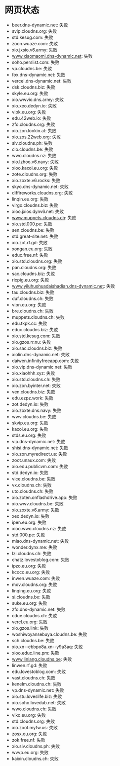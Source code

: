# 网页状态
- beer.dns-dynamic.net: 失败
- svip.cloudns.org: 失败
- std.kesug.com: 失败
- zoon.wuaze.com: 失败
- xio.jxsio.v6.army: 失败
- www.xiaomaomi.dns-dynamic.net: 失败
- soho.perslist.com: 失败
- vp.cloudns.be: 失败
- fox.dns-dynamic.net: 失败
- vercel.dns-dynamic.net: 失败
- dsk.cloudns.biz: 失败
- skyle.eu.org: 失败
- xio.wwvio.dns.army: 失败
- xio.xeo.dedyn.io: 失败
- vipk.eu.org: 失败
- edu.42web.io: 失败
- zfo.cloudns.org: 失败
- xio.zon.lookin.at: 失败
- xio.zos.22web.org: 失败
- siv.cloudns.ph: 失败
- clo.cloudns.be: 失败
- wwo.cloudns.nz: 失败
- xio.lzhoo.v6.navy: 失败
- xioo.kaxoi.eu.org: 失败
- zote.cloudns.org: 失败
- xio.zoxte.v6.rocks: 失败
- skyo.dns-dynamic.net: 失败
- diffireworks.cloudns.org: 失败
- linqin.eu.org: 失败
- virgo.cloudns.biz: 失败
- xioo.jxios.dynv6.net: 失败
- www.muppets.cloudns.ch: 失败
- xio.std.000.pe: 失败
- sen.cloudns.be: 失败
- std.great-site.net: 失败
- xio.zot.rf.gd: 失败
- xongan.eu.org: 失败
- educ.free.nf: 失败
- xio.std.cloudns.org: 失败
- pan.cloudns.org: 失败
- sac.cloudns.biz: 失败
- ricpig.eu.org: 失败
- www.yiluhuohuadaishadian.dns-dynamic.net: 失败
- tau.cloudns.biz: 失败
- duf.cloudns.ch: 失败
- vipn.eu.org: 失败
- bre.cloudns.ch: 失败
- muppets.cloudns.ch: 失败
- edu.tkpk.cc: 失败
- educ.cloudns.biz: 失败
- xio.std.kesug.com: 失败
- xio.gzos.rr.nu: 失败
- xio.sac.cloudns.biz: 失败
- xiolin.dns-dynamic.net: 失败
- daiwen.infinityfreeapp.com: 失败
- xio.vip.dns-dynamic.net: 失败
- xio.xiaohhh.xyz: 失败
- xio.std.cloudns.ch: 失败
- xio.zon.byinter.net: 失败
- ven.cloudns.biz: 失败
- edu.ezpz.work: 失败
- zot.dedyn.io: 失败
- xio.zoxte.dns.navy: 失败
- wwv.cloudns.be: 失败
- skvip.eu.org: 失败
- kaxoi.eu.org: 失败
- stds.eu.org: 失败
- vip.dns-dynamic.net: 失败
- shisi.dns-dynamic.net: 失败
- xio.zon.myredirect.us: 失败
- zoot.unaux.com: 失败
- xio.edu.publicvm.com: 失败
- std.dedyn.io: 失败
- vice.cloudns.be: 失败
- vx.cloudns.ch: 失败
- uto.cloudns.ch: 失败
- xio.zoten.onflashdrive.app: 失败
- xio.wwv.cloudns.be: 失败
- xio.zoxte.v6.army: 失败
- xeo.dedyn.io: 失败
- ipen.eu.org: 失败
- xioo.wwo.cloudns.nz: 失败
- std.000.pe: 失败
- miao.dns-dynamic.net: 失败
- wonder.dynx.me: 失败
- lzi.cloudns.ch: 失败
- chatz.lovestoblog.com: 失败
- ipzo.eu.org: 失败
- kcoco.eu.org: 失败
- inwen.wuaze.com: 失败
- mov.cloudns.org: 失败
- linqing.eu.org: 失败
- si.cloudns.be: 失败
- suke.eu.org: 失败
- zfo.dns-dynamic.net: 失败
- cdue.cloudns.ch: 失败
- vercl.eu.org: 失败
- xio.gzos.link: 失败
- woshiwoyansebuya.cloudns.be: 失败
- sch.cloudns.be: 失败
- xio.xn--ebbpo8a.xn--y9a3aq: 失败
- xioo.educ.line.pm: 失败
- www.liniang.cloudns.be: 失败
- linwen.rf.gd: 失败
- edu.lovestoblog.com: 失败
- vast.cloudns.ch: 失败
- kenelm.cloudns.ch: 失败
- vp.dns-dynamic.net: 失败
- xio.stu.loveslife.biz: 失败
- xio.soho.lovedub.net: 失败
- wwo.cloudns.ch: 失败
- viko.eu.org: 失败
- std.cloudns.org: 失败
- xio.zoot.myfw.us: 失败
- zosx.eu.org: 失败
- zok.free.nf: 失败
- xio.siv.cloudns.ph: 失败
- wvvp.eu.org: 失败
- kaixin.cloudns.ch: 失败
